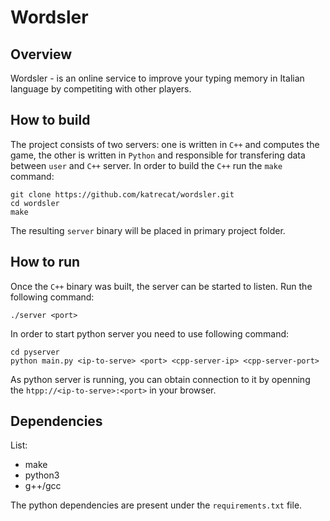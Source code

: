 # Wordsler

## Overview
Wordsler - is an online service to improve your typing memory in Italian language by competiting with other players.

## How to build
The project consists of two servers: one is written in `C++` and computes the game, the other is written in `Python` and responsible for transfering data between `user` and `C++` server.
In order to build the `C++` run the `make` command:
```
git clone https://github.com/katrecat/wordsler.git
cd wordsler
make
```

The resulting `server` binary will be placed in primary project folder.

## How to run
Once the `C++` binary was built, the server can be started to listen.
Run the following command:
```
./server <port>
```

In order to start python server you need to use following command:
```
cd pyserver
python main.py <ip-to-serve> <port> <cpp-server-ip> <cpp-server-port>
```

As python server is running, you can obtain connection to it by openning the `htpp://<ip-to-serve>:<port>` in your browser.

## Dependencies
List:
* make
* python3
* g++/gcc

The python dependencies are present under the `requirements.txt` file.
